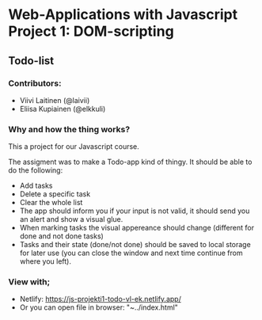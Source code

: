 # Web-Applications with Javascript Project 1: DOM-scripting

## Todo-list

### Contributors: 
* Viivi Laitinen (@laivii)
* Eliisa Kupiainen (@elkkuli)

### Why and how the thing works?

This a project for our Javascript course. 

The assigment was to make a Todo-app kind of thingy. It should be able to do the following:
* Add tasks
* Delete a specific task
* Clear the whole list
* The app should inform you if your input is not valid, it should send you an alert and show a visual glue.
* When marking tasks the visual appereance should change (different for done and not done tasks)
* Tasks and their state (done/not done) should be saved to local storage for later use (you can close the window and next time continue from where you left).

### View with;
* Netlify: https://js-projekti1-todo-vl-ek.netlify.app/
* Or you can open file in browser: "~../index.html"
